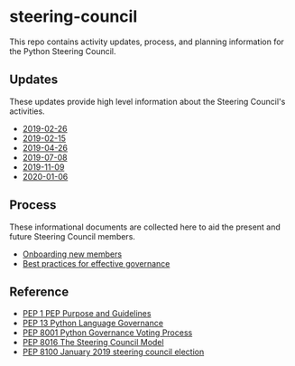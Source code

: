 # steering-council

This repo contains activity updates, process, and planning information for the Python Steering Council.

## Updates

These updates provide high level information about the Steering Council's
activities.

- [2019-02-26](updates/2019-02-26_steering-council-update.md)
- [2019-02-15](updates/2019-02-15_steering-council-update.md)
- [2019-04-26](updates/2019-04-26_steering-council-update.md)
- [2019-07-08](updates/2019-07-08_steering-council-update.md)
- [2019-11-09](updates/2019-11-09-steering-council-update.md)
- [2020-01-06](updates/2020-01-06-steering-council-update.md)

## Process

These informational documents are collected here to aid the present and
future Steering Council members.

- [Onboarding new members](process/onboarding.md)
- [Best practices for effective governance](process/best-practices.md)

## Reference

- [PEP 1 PEP Purpose and Guidelines](https://github.com/python/peps/blob/master/pep-0001.txt)
- [PEP 13 Python Language Governance](https://github.com/python/peps/blob/master/pep-0013.rst)
- [PEP 8001 Python Governance Voting Process](https://github.com/python/peps/blob/master/pep-8001.rst)
- [PEP 8016 The Steering Council Model](https://github.com/python/peps/blob/master/pep-8016.rst)
- [PEP 8100 January 2019 steering council election](https://github.com/python/peps/blob/master/pep-8100.rst)
